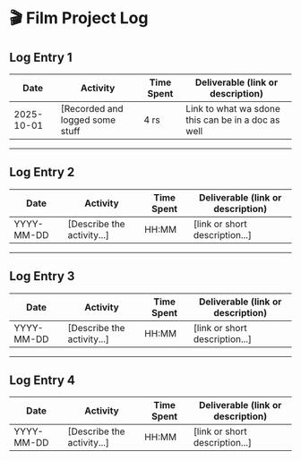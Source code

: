 # 🎬 Film Project Log

## Log Entry 1
| Date       | Activity                  | Time Spent | Deliverable (link or description) |
|------------|---------------------------|------------|-----------------------------------|
| 2025-10-01 | [Recorded and logged some stuff | 4 rs      | Link to what wa sdone this can be in a doc as well    |

---

## Log Entry 2
| Date       | Activity                  | Time Spent | Deliverable (link or description) |
|------------|---------------------------|------------|-----------------------------------|
| YYYY-MM-DD | [Describe the activity...] | HH:MM      | [link or short description...]    |

---

## Log Entry 3
| Date       | Activity                  | Time Spent | Deliverable (link or description) |
|------------|---------------------------|------------|-----------------------------------|
| YYYY-MM-DD | [Describe the activity...] | HH:MM      | [link or short description...]    |

---

## Log Entry 4
| Date       | Activity                  | Time Spent | Deliverable (link or description) |
|------------|---------------------------|------------|-----------------------------------|
| YYYY-MM-DD | [Describe the activity...] | HH:MM      | [link or short description...]    |

